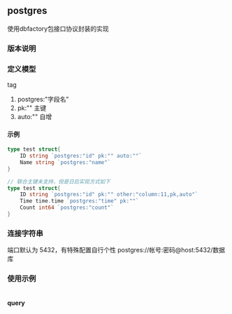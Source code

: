 ## postgres

使用dbfactory包接口协议封装的实现

### 版本说明

### 定义模型

tag
1. postgres:"字段名"
2. pk:"" 主键
3. auto:"" 自增

#### 示例
```go
type test struct{
    ID string `postgres:"id" pk:"" auto:""`
    Name string `postgres:"name"`
}

// 联合主键未支持，但是日后实现方式如下
type test struct{
    ID string `postgres:"id" pk:"" other:"column:11,pk,auto"`
    Time time.time `postgres:"time" pk:""`
    Count int64 `postgres:"count"`
}
```

### 连接字符串
端口默认为 5432，有特殊配置自行个性
postgres://帐号:密码@host:5432/数据库

### 使用示例

```go

```

#### query

```go

```
